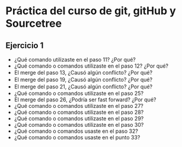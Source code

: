 # Práctica del curso de git, gitHub y Sourcetree

## Ejercicio 1

-  ¿Qué comando utilizaste en el paso 11? ¿Por qué?
-  ¿Qué comando o comandos utilizaste en el paso 12? ¿Por qué?
-  El merge del paso 13, ¿Causó algún conﬂicto? ¿Por qué?
-  El merge del paso 19, ¿Causó algún conﬂicto? ¿Por qué?
-  El merge del paso 21, ¿Causó algún conﬂicto? ¿Por qué?
-  ¿Qué comando o comandos utilizaste en el paso 25?
-  El merge del paso 26, ¿Podría ser fast forward? ¿Por qué?
-  ¿Qué comando o comandos utilizaste en el paso 27?
-  ¿Qué comando o comandos utilizaste en el paso 28?
-  ¿Qué comando o comandos utilizaste en el paso 29?
-  ¿Qué comando o comandos utilizaste en el paso 30?
-  ¿Qué comando o comandos usaste en el paso 32?
-  ¿Qué comando o comandos usaste en el punto 33?
